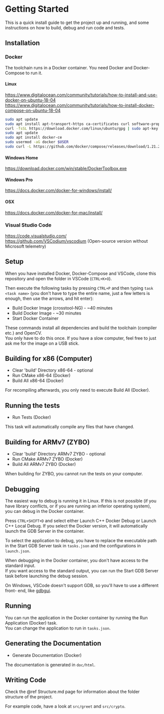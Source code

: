 # Getting Started

This is a quick install guide to get the project up and running, and some 
instructions on how to build, debug and run code and tests.

## Installation

### Docker

The toolchain runs in a Docker container. You need Docker and Docker-Compose to
run it.

#### Linux
<https://www.digitalocean.com/community/tutorials/how-to-install-and-use-docker-on-ubuntu-18-04>  
<https://www.digitalocean.com/community/tutorials/how-to-install-docker-compose-on-ubuntu-18-04>
```sh
sudo apt update
sudo apt install apt-transport-https ca-certificates curl software-properties-common
curl -fsSL https://download.docker.com/linux/ubuntu/gpg | sudo apt-key add -
sudo apt update
sudo apt install docker-ce
sudo usermod -aG docker $USER
sudo curl -L https://github.com/docker/compose/releases/download/1.21.2/docker-compose-`uname -s`-`uname -m` -o /usr/local/bin/docker-compose
```

#### Windows Home
<https://download.docker.com/win/stable/DockerToolbox.exe>

#### Windows Pro
<https://docs.docker.com/docker-for-windows/install/>

#### OSX
<https://docs.docker.com/docker-for-mac/install/>

### Visual Studio Code

<https://code.visualstudio.com/>  
<https://github.com/VSCodium/vscodium> (Open-source version without Microsoft 
telemetry)

## Setup

When you have installed Docker, Docker-Compose and VSCode, clone this repository
and open the folder in VSCode (`CTRL+K+O`).

Then execute the following tasks by pressing `CTRL+P` and then typing 
`task <task name>` (you don't have to type the entire name, just a few letters
is enough, then use the arrows, and hit enter):
- Build Docker Image (crosstool-NG) - ~40 minutes
- Build Docker Image - ~30 minutes
- Start Docker Container

These commands install all dependencies and build the toolchain (compiler etc.)
and OpenCV.  
You only have to do this once. If you have a slow computer, feel free to just
ask me for the image on a USB stick.

## Building for x86 (Computer)
- Clear 'build' Directory x86-64 - optional
- Run CMake x86-64 (Docker)
- Build All x86-64 (Docker)

For recompiling afterwards, you only need to execute Build All (Docker).

## Running the tests
- Run Tests (Docker)

This task will automatically compile any files that have changed.

## Building for ARMv7 (ZYBO)
- Clear 'build' Directory ARMv7 ZYBO - optional
- Run CMake ARMv7 ZYBO (Docker)
- Build All ARMv7 ZYBO (Docker)

When building for ZYBO, you cannot run the tests on your computer.

## Debugging
The easiest way to debug is running it in Linux. If this is not possible 
(if you have library conflicts, or if you are running an inferior operating
system), you can debug in the Docker container.

Press `CTRL+SHIFT+D` and select either Launch C++ Docker Debug or Launch C++
Local Debug. If you select the Docker version, it will automatically launch the
GDB Server in the container.

To select the application to debug, you have to replace the executable path in 
the Start GDB Server task in `tasks.json` and the configurations in 
`launch.json`.

When debugging in the Docker container, you don't have access to the standard 
input.  
If you want access to the standard output, you can run the Start GDB Server task
before launching the debug session.

On Windows, VSCode doesn't support GDB, so you'll have to use a different front-
end, like [gdbgui](https://gdbgui.com/).

## Running
You can run the application in the Docker container by running the Run 
Application (Docker) task.  
You can change the application to run in `tasks.json`.

## Generating the Documentation
- Generate Documentation (Docker)

The documentation is generated in `doc/html`.

## Writing Code
Check the @ref Structure.md page for information about the folder structure of 
the project.

For example code, have a look at `src/greet` and `src/crypto`.